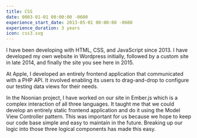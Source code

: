 ```yaml
---
title: CSS
date: 0003-01-01 00:00:00 -0600
experience_start_date: 2013-05-01 00:00:00 -0600
experience_duration: 3 years
icon: css3.svg
---
```

I have been developing with HTML, CSS, and JavaScript since 2013. I have developed my own website in Wordpress initially, followed by a custom site in late 2014, and finally the site you see here in 2015.

At Apple, I developed an entirely frontend application that communicated with a PHP API. It involved enabling its users to drag-and-drop to configure our testing data views for their needs.

In the Noonian project, I have worked on our site in Ember.js which is a complex interaction of all three languages. It taught me that we could develop an entirely static frontend application and do it using the Model View Controller pattern. This was important for us because we hope to keep our code base simple and easy to maintain in the future. Breaking up our logic into those three logical components has made this easy.
